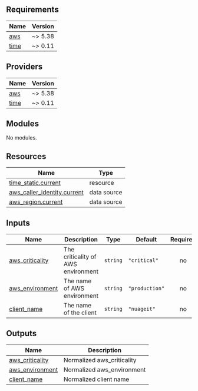 ## Requirements

| Name | Version |
|------|---------|
| <a name="requirement_aws"></a> [aws](#requirement\_aws) | ~> 5.38 |
| <a name="requirement_time"></a> [time](#requirement\_time) | ~> 0.11 |

## Providers

| Name | Version |
|------|---------|
| <a name="provider_aws"></a> [aws](#provider\_aws) | ~> 5.38 |
| <a name="provider_time"></a> [time](#provider\_time) | ~> 0.11 |

## Modules

No modules.

## Resources

| Name | Type |
|------|------|
| [time_static.current](https://registry.terraform.io/providers/hashicorp/time/latest/docs/resources/static) | resource |
| [aws_caller_identity.current](https://registry.terraform.io/providers/hashicorp/aws/latest/docs/data-sources/caller_identity) | data source |
| [aws_region.current](https://registry.terraform.io/providers/hashicorp/aws/latest/docs/data-sources/region) | data source |

## Inputs

| Name | Description | Type | Default | Required |
|------|-------------|------|---------|:--------:|
| <a name="input_aws_criticality"></a> [aws\_criticality](#input\_aws\_criticality) | The criticality of AWS environment | `string` | `"critical"` | no |
| <a name="input_aws_environment"></a> [aws\_environment](#input\_aws\_environment) | The name of AWS environment | `string` | `"production"` | no |
| <a name="input_client_name"></a> [client\_name](#input\_client\_name) | The name of the client | `string` | `"nuageit"` | no |

## Outputs

| Name | Description |
|------|-------------|
| <a name="output_aws_criticality"></a> [aws\_criticality](#output\_aws\_criticality) | Normalized aws\_criticality |
| <a name="output_aws_environment"></a> [aws\_environment](#output\_aws\_environment) | Normalized aws\_environment |
| <a name="output_client_name"></a> [client\_name](#output\_client\_name) | Normalized client name |
